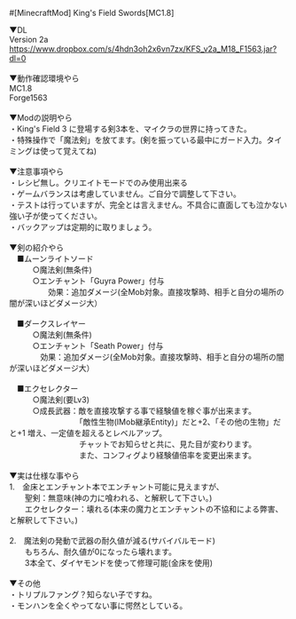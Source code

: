 #[MinecraftMod] King's Field Swords[MC1.8]

▼DL<br>
Version 2a<br>
https://www.dropbox.com/s/4hdn3oh2x6vn7zx/KFS_v2a_M18_F1563.jar?dl=0<br>
<br>
▼動作確認環境やら<br>
MC1.8<br>
Forge1563<br>
<br>
▼Modの説明やら<br>
・King's Field 3 に登場する剣3本を、マイクラの世界に持ってきた。<br>
・特殊操作で「魔法剣」を放てます。(剣を振っている最中にガード入力。タイミングは使って覚えてね)<br>
<br>
▼注意事項やら<br>
・レシピ無し。クリエイトモードでのみ使用出来る<br>
・ゲームバランスは考慮していません。ご自分で調整して下さい。<br>
・テストは行っていますが、完全とは言えません。不具合に直面しても泣かない強い子が使ってください。<br>
・バックアップは定期的に取りましょう。<br>
<br>
▼剣の紹介やら<br>
　■ムーンライトソード <br>
　　　○魔法剣(無条件)<br>
　　　○エンチャント「Guyra Power」付与<br>
　　　　　効果：追加ダメージ(全Mob対象。直接攻撃時、相手と自分の場所の闇が深いほどダメージ大）<br>
<br>
　■ダークスレイヤー <br>
　　　○魔法剣(無条件)<br>
　　　○エンチャント「Seath Power」付与<br>
　　　　効果：追加ダメージ(全Mob対象。直接攻撃時、相手と自分の場所の闇が深いほどダメージ大）<br>
<br>
　■エクセレクター <br>
　　　○魔法剣(要Lv3)<br>
　　　○成長武器：敵を直接攻撃する事で経験値を稼ぐ事が出来ます。<br>
　　　　　　　　　「敵性生物(IMob継承Entity)」だと+2、「その他の生物」だと+1 増え、一定値を超えるとレベルアップ。<br>
　　　　　　　　　チャットでお知らせと共に、見た目が変わります。<br>
　　　　　　　　　また、コンフィグより経験値倍率を変更出来ます。<br>
<br>
▼実は仕様な事やら<br>
1.　金床とエンチャント本でエンチャント可能に見えますが、<br>
　　聖剣：無意味(神の力に喰われる、と解釈して下さい。)<br>
　　エクセレクター：壊れる(本来の魔力とエンチャントの不協和による弊害、と解釈して下さい。)<br>
<br>
2.　魔法剣の発動で武器の耐久値が減る(サバイバルモード)<br>
　　もちろん、耐久値が0になったら壊れます。<br>
　　3本全て、ダイヤモンドを使って修理可能(金床を使用)<br>
<br>
▼その他<br>
・トリプルファング？知らない子ですね。<br>
・モンハンを全くやってない事に愕然としている。<br>
